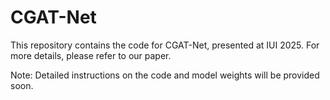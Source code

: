 # CGAT-Net
This repository contains the code for CGAT-Net, presented at IUI 2025. For more details, please refer to our paper.

Note: Detailed instructions on the code and model weights will be provided soon.
